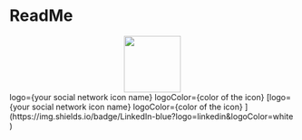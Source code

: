 # ReadMe



<div id="header" align="center">
  <img src="https://media.giphy.com/media/M9gbBd9nbDrOTu1Mqx/giphy.gif" width="100"/>
</div>
logo={your social network icon name}
logoColor={color of the icon}
[logo={your social network icon name}
logoColor={color of the icon}
](https://img.shields.io/badge/LinkedIn-blue?logo=linkedin&logoColor=white
)
